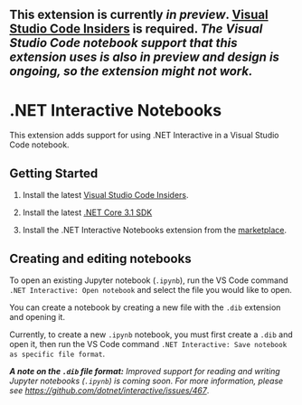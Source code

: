 This extension is currently **_in preview_**. [Visual Studio Code Insiders](https://code.visualstudio.com/insiders/)  is required.
_The Visual Studio Code notebook support that this extension uses is also in preview and design is ongoing, so the extension might not work._
---

# .NET Interactive Notebooks

This extension adds support for using .NET Interactive in a Visual Studio Code notebook.

## Getting Started

1.  Install the latest [Visual Studio Code Insiders](https://code.visualstudio.com/insiders/).

2.  Install the latest [.NET Core 3.1 SDK](https://dotnet.microsoft.com/download/dotnet-core/3.1) 

3.  Install the .NET Interactive Notebooks extension from the [marketplace](https://marketplace.visualstudio.com/items?itemName=ms-dotnettools.dotnet-interactive-vscode).

## Creating and editing notebooks

To open an existing Jupyter notebook (`.ipynb`), run the VS Code command `.NET Interactive: Open notebook` and select the file you would like to open.

You can create a notebook by creating a new file with the `.dib` extension and opening it. 

Currently, to create a new `.ipynb` notebook, you must first create a `.dib` and open it, then run the VS Code command `.NET Interactive: Save notebook as specific file format`.

**_A note on the `.dib` file format:_** _Improved support for reading and writing Jupyter notebooks (`.ipynb`) is coming soon. For more information, please see https://github.com/dotnet/interactive/issues/467_.
